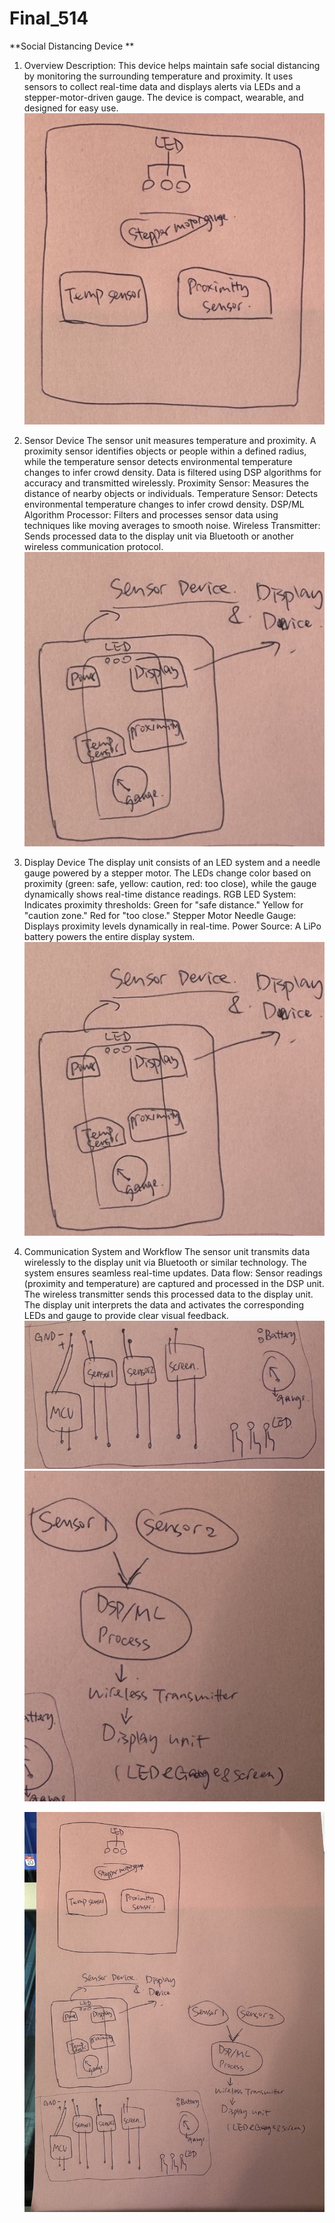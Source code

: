 # Final_514
**Social Distancing Device
**
1. Overview
   Description: This device helps maintain safe social distancing by monitoring the surrounding temperature and proximity. It uses sensors to collect real-time data and displays alerts via LEDs and a stepper-motor-driven gauge. The device is compact, wearable, and designed for easy use.
 ![Alt text](WechatIMG1432.jpeg)
2. Sensor Device
   The sensor unit measures temperature and proximity. A proximity sensor identifies objects or people within a defined radius, while the temperature sensor detects environmental temperature changes to infer crowd density. Data is filtered using DSP algorithms for accuracy and transmitted wirelessly.
   Proximity Sensor: Measures the distance of nearby objects or individuals.
   Temperature Sensor: Detects environmental temperature changes to infer crowd density.
   DSP/ML Algorithm Processor: Filters and processes sensor data using techniques like moving averages to smooth noise.
   Wireless Transmitter: Sends processed data to the display unit via Bluetooth or another wireless communication protocol.
 ![Alt text](WechatIMG1433.jpeg)

3. Display Device
   The display unit consists of an LED system and a needle gauge powered by a stepper motor. The LEDs change color based on proximity (green: safe, yellow: caution, red: too close), while the gauge dynamically shows real-time distance readings.
   RGB LED System: Indicates proximity thresholds:
   Green for "safe distance."
   Yellow for "caution zone."
   Red for "too close."
   Stepper Motor Needle Gauge: Displays proximity levels dynamically in real-time.
   Power Source: A LiPo battery powers the entire display system.
 ![Alt text](WechatIMG1433.jpeg)

4. Communication System and Workflow
   The sensor unit transmits data wirelessly to the display unit via Bluetooth or similar technology. The system ensures seamless real-time updates.
   Data flow:
   Sensor readings (proximity and temperature) are captured and processed in the DSP unit.
   The wireless transmitter sends this processed data to the display unit.
   The display unit interprets the data and activates the corresponding LEDs and gauge to provide clear visual feedback.
 ![Alt text](WechatIMG1435.jpeg)   ![Alt text](WechatIMG1434.jpeg)

   ![Alt text](WechatIMG1431.jpeg)
